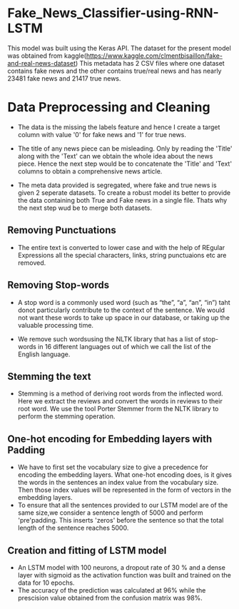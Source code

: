 # Fake_News_Classifier-using-RNN-LSTM
This model was built using the Keras API. The dataset for the present model was obtained from kaggle(https://www.kaggle.com/clmentbisaillon/fake-and-real-news-dataset)
This metadata has 2 CSV files where one dataset contains fake news and the other contains true/real news and has nearly 23481 fake news and 21417 true news.
# Data Preprocessing and Cleaning
* The data is the missing the labels feature and hence I create a target column with value '0' for fake news and '1' for true news.

* The title of any news piece can be misleading. Only by reading the 'Title' along with the 'Text' can we obtain the whole idea about the news piece. Hence the next step would be to concatenate the 'Title' and 'Text' columns to obtain a comprehensive news article.

* The meta data provided is segregated, where fake and true news is given 2 seperate datasets. To create a robust model its better to provide the data containing both True and Fake news in a single file. Thats why the next step wud be to merge both datasets. 
## Removing Punctuations 
* The entire text is converted to lower case and with the help of REgular Expressions all the special characters, links, string punctuaions etc are removed.
## Removing Stop-words
* A stop word is a commonly used word (such as “the”, “a”, “an”, “in”) taht donot particularly contribute to the context of the sentence. We would not want these words to take up space in our database, or taking up the valuable processing time.

* We remove such wordsusing the NLTK library that has a list of stop-words in 16 different languages out of which we call the list of the English language.
## Stemming the text
* Stemming is a method of deriving root words from the inflected word. Here we extract the reviews and convert the words in reviews to their root word. We use the tool Porter Stemmer frorm the NLTK library to perform the stemming operation.
## One-hot encoding for Embedding layers with Padding
* We have to first set the vocabulary size to give a precedence for encoding the embedding layers. What one-hot encoding does, is it gives the words in the sentences an index value from the vocabulary size. Then those index values will be represented in the form of vectors in the embedding layers.
* To ensure that all the sentences provided to our LSTM model are of the same size,we consider a sentence length of 5000 and perform 'pre'padding. This inserts 'zeros' before the sentence so that the total length of the sentence reaches 5000.
## Creation and fitting of LSTM model
* An LSTM model with 100 neurons, a dropout rate of 30 % and a dense layer with sigmoid as the activation function was built and trained on the data for 10 epochs.
* The accuracy of the prediction was calculated at 96% while the prescision value obtained from the 	confusion matrix was 98%.
